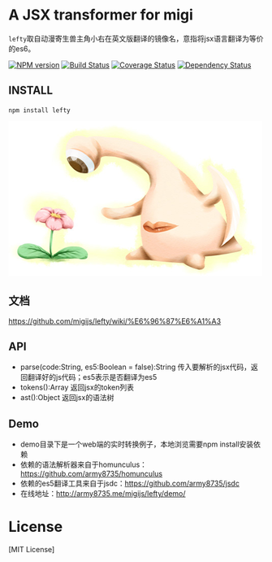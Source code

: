 # A JSX transformer for migi

`lefty`取自动漫寄生兽主角小右在英文版翻译的镜像名，意指将jsx语言翻译为等价的es6。

[![NPM version](https://badge.fury.io/js/lefty.png)](https://npmjs.org/package/lefty)
[![Build Status](https://travis-ci.org/migijs/lefty.svg?branch=master)](https://travis-ci.org/migijs/lefty)
[![Coverage Status](https://coveralls.io/repos/migijs/lefty/badge.png)](https://coveralls.io/r/migijs/lefty)
[![Dependency Status](https://david-dm.org/migijs/lefty.png)](https://david-dm.org/migijs/lefty)

## INSTALL
```
npm install lefty
```

[![logo](https://raw.githubusercontent.com/migijs/lefty/master/logo.jpg)](https://github.com/migijs/lefty)

## 文档
https://github.com/migijs/lefty/wiki/%E6%96%87%E6%A1%A3

## API
* parse(code:String, es5:Boolean = false):String 传入要解析的jsx代码，返回翻译好的js代码；es5表示是否翻译为es5
* tokens():Array 返回jsx的token列表
* ast():Object 返回jsx的语法树

## Demo
* demo目录下是一个web端的实时转换例子，本地浏览需要npm install安装依赖
* 依赖的语法解析器来自于homunculus：https://github.com/army8735/homunculus
* 依赖的es5翻译工具来自于jsdc：https://github.com/army8735/jsdc
* 在线地址：http://army8735.me/migijs/lefty/demo/

# License
[MIT License]
